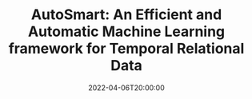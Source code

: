 ---
type: lecture
date: 2022-04-06T20:00:00
title: "AutoSmart: An Efficient and Automatic Machine Learning framework for Temporal Relational Data"
thumbnail: 
presenter: Huai-an Su
links: 
    - url: /static_files/slides/pfl_dian.pdf
      name: slides
    - url: https://youtu.be/XfsHLCLQbDA
      name: video
---